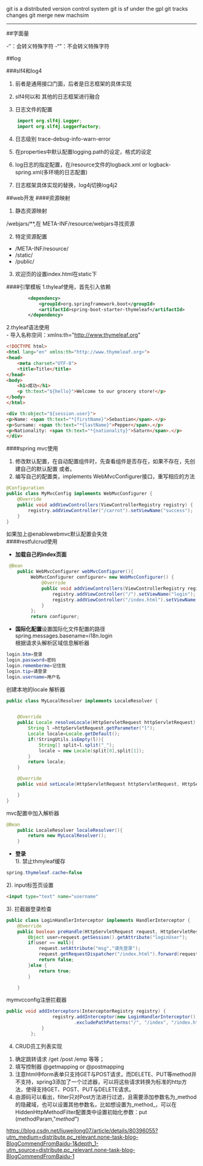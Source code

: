 git is a distributed version control system
git is sf under the gpl
git tracks changes
git merge
new machsim

---------
##字面量

-‘’：会转义特殊字符
-“”：不会转义特殊字符


##log

###slf4和log4

1. 前者是通用接口门面，后者是日志框架的具体实现

2. slf4何以和 其他的日志框架进行融合

3. 日志文件的配置

```	java
	import org.slf4j.Logger;
	import org.slf4j.LoggerFactory;
```
4. 日志级别
	trace-debug-info-warn-error

5. 在properties中默认配置logging.path的设定，格式的设定

6. log日志的指定配置，在/resource文件的logback.xml or logback-spring.xml(多环境的日志配置)

7. 日志框架具体实现的替换，log4j切换log4j2

##web开发
####资源映射
1. 静态资源映射

/webjars/**,在 META-INF/resource/webjars寻找资源

2. 特定资源配置

- /META-INF/resource/  
- /static/  
- /public/ 
   
3. 欢迎页的设置index.html在static下

####引擎模板
1.thyleaf使用，首先引入依赖  
``` xml
        <dependency>
            <groupId>org.springframework.boot</groupId>
            <artifactId>spring-boot-starter-thymeleaf</artifactId>
        </dependency>
```
2.thyleaf语法使用  
    - 导入名称空间：xmlns:th="http://www.thymeleaf.org"
``` html
<!DOCTYPE html>
<html lang="en" xmlns:th="http://www.thymeleaf.org>">
<head>
    <meta charset="UTF-8">
    <title>Title</title>
</head>
<body>
    <h1>成功</h1>
    <p th:text="${hello}">Welcome to our grocery store!</p>
</body>
</html>
```
``` html
<div th:object="${session.user}">
<p>Name: <span th:text="*{firstName}">Sebastian</span>.</p>
<p>Surname: <span th:text="*{lastName}">Pepper</span>.</p>
<p>Nationality: <span th:text="*{nationality}">Saturn</span>.</p>
</div>
```
####spring mvc使用
1. 修改默认配置，在自动配置组件时，先查看组件是否存在，如果不存在，先创建自己的默认配置
    或者。
2. 编写自己的配置类，implements WebMvcConfigurer接口，重写相应的方法
``` java
@Configuration
public class MyMvcConfig implements WebMvcConfigurer {
    @Override
    public void addViewControllers(ViewControllerRegistry registry) {
        registry.addViewController("/carrot").setViewName("success");
    }
}
```
如果加上@enablewebmvc默认配置会失效  
####restfulcrud使用
* **加载自己的index页面**
``` java
 @Bean
    public WebMvcConfigurer webMvcConfigurer(){
         WebMvcConfigurer configurer= new WebMvcConfigurer() {
             @Override
             public void addViewControllers(ViewControllerRegistry registry) {
                 registry.addViewController("/").setViewName("login");
                 registry.addViewController("/index.html").setViewName("login");
             }
         };
         return configurer;
```
* **国际化配置**设置国际化文件配置的路径spring.messages.basename=i18n.login    
根据请求头解析区域信息解析器
``` java 
login.btm=登录
login.password=密码
login.rememberme=记住我
login.tip=请登录
login.username=用户名
```
创建本地的locale 解析器
``` java
public class MyLocalResolver implements LocaleResolver {


    @Override
    public Locale resolveLocale(HttpServletRequest httpServletRequest) {
        String l =httpServletRequest.getParameter("l");
        Locale locale=Locale.getDefault();
        if(!StringUtils.isEmpty(l)){
            String[] split=l.split("_");
            locale = new Locale(split[0],split[1]);
        }
        return locale;
    }

    @Override
    public void setLocale(HttpServletRequest httpServletRequest, HttpServletResponse httpServletResponse, Locale locale) {

    }
}
```
mvc配置中加入解析器
``` java
@Bean
    public LocaleResolver localeResolver(){
        return new MyLocalResolver();
    }
```
*  **登录**  
1). 禁止thmyleaf缓存
``` java
spring.thymeleaf.cache=false
```
2). input标签页设置
``` html
<input type="text" name="username"
```
3). 拦截器登录检查
``` java
public class LoginHandlerInterceptor implements HandlerInterceptor {
    @Override
    public boolean preHandle(HttpServletRequest request, HttpServletResponse response, Object handler) throws Exception {
        Object user=request.getSession().getAttribute("loginUser");
        if(user == null){
            request.setAttribute("msg","请先登录");
            request.getRequestDispatcher("/index.html").forward(request,response);
            return false;
        }else {
            return true;
        }

    }
```
mymvcconfig注册拦截器
``` java
public void addInterceptors(InterceptorRegistry registry) {
                 registry.addInterceptor(new LoginHandlerInterceptor())
                         .excludePathPatterns("/", "/index", "/index.html", "/user/login", "/asserts/**");
             }
         };
```
4) CRUD员工列表实现
1. 确定跳转请求 /get /post /emp 等等；   
2. 填写控制器 @getmapping  or @postmapping
3. 注意html中form表单只支持GET与POST请求，而DELETE、PUT等method并不支持，spring3添加了一个过滤器，可以将这些请求转换为标准的http方法，使得支持GET、POST、PUT与DELETE请求。 
4. 由源码可以看出，filter只对Post方法进行过滤，且需要添加参数名为_method的隐藏域，也可以设置其他参数名，比如想设置为_method_，可以在HiddenHttpMethodFilter配置类中设置初始化参数：put (methodParam,"_method_")  


https://blog.csdn.net/liuweilong07/article/details/80396055?utm_medium=distribute.pc_relevant.none-task-blog-BlogCommendFromBaidu-1&depth_1-utm_source=distribute.pc_relevant.none-task-blog-BlogCommendFromBaidu-1




